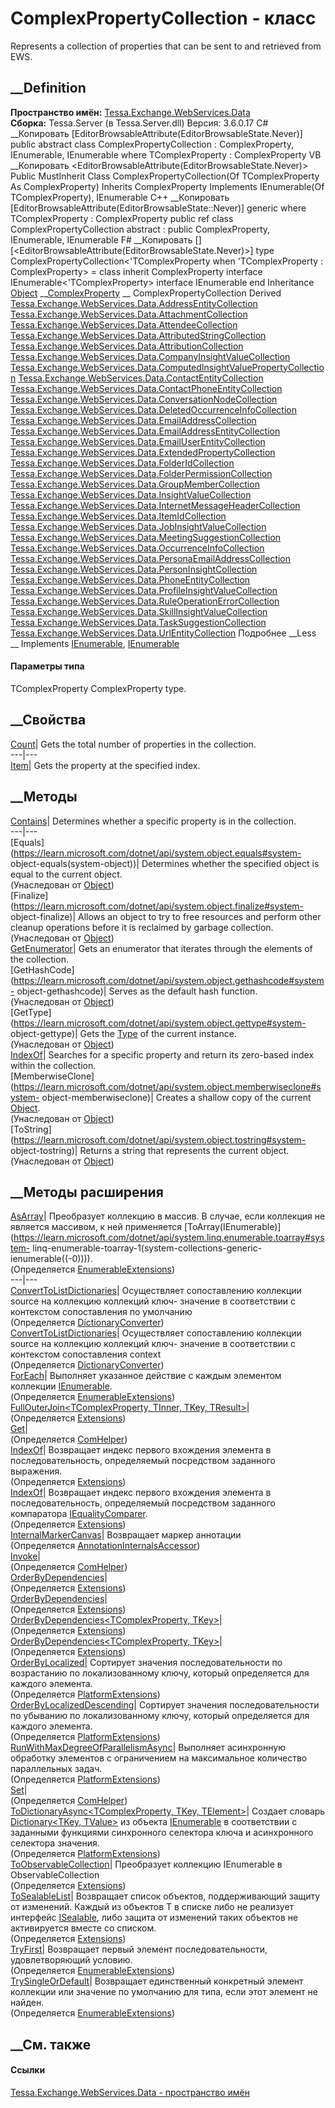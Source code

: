 # ComplexPropertyCollection<TComplexProperty> \- класс
Represents a collection of properties that can be sent to and retrieved from
EWS.
## __Definition
 **Пространство имён:**
[Tessa.Exchange.WebServices.Data](N_Tessa_Exchange_WebServices_Data.htm)  
 **Сборка:** Tessa.Server (в Tessa.Server.dll) Версия: 3.6.0.17
C# __Копировать
    [EditorBrowsableAttribute(EditorBrowsableState.Never)]
    public abstract class ComplexPropertyCollection<TComplexProperty> : ComplexProperty, 
    	IEnumerable<TComplexProperty>, IEnumerable
    where TComplexProperty : ComplexProperty
VB __Копировать
    <EditorBrowsableAttribute(EditorBrowsableState.Never)>
    Public MustInherit Class ComplexPropertyCollection(Of TComplexProperty As ComplexProperty)
    	Inherits ComplexProperty
    	Implements IEnumerable(Of TComplexProperty), IEnumerable
C++ __Копировать
    [EditorBrowsableAttribute(EditorBrowsableState::Never)]
    generic<typename TComplexProperty>
    where TComplexProperty : ComplexProperty
    public ref class ComplexPropertyCollection abstract : public ComplexProperty, 
    	IEnumerable<TComplexProperty>, IEnumerable
F# __Копировать
     [<AbstractClassAttribute>]
    [<EditorBrowsableAttribute(EditorBrowsableState.Never)>]
    type ComplexPropertyCollection<'TComplexProperty when 'TComplexProperty : ComplexProperty> = 
        class
            inherit ComplexProperty
            interface IEnumerable<'TComplexProperty>
            interface IEnumerable
        end
Inheritance
    [Object](https://learn.microsoft.com/dotnet/api/system.object) __[ComplexProperty](T_Tessa_Exchange_WebServices_Data_ComplexProperty.htm) __ ComplexPropertyCollection<TComplexProperty>
Derived
[Tessa.Exchange.WebServices.Data.AddressEntityCollection](T_Tessa_Exchange_WebServices_Data_AddressEntityCollection.htm)
[Tessa.Exchange.WebServices.Data.AttachmentCollection](T_Tessa_Exchange_WebServices_Data_AttachmentCollection.htm)
[Tessa.Exchange.WebServices.Data.AttendeeCollection](T_Tessa_Exchange_WebServices_Data_AttendeeCollection.htm)
[Tessa.Exchange.WebServices.Data.AttributedStringCollection](T_Tessa_Exchange_WebServices_Data_AttributedStringCollection.htm)
[Tessa.Exchange.WebServices.Data.AttributionCollection](T_Tessa_Exchange_WebServices_Data_AttributionCollection.htm)
[Tessa.Exchange.WebServices.Data.CompanyInsightValueCollection](T_Tessa_Exchange_WebServices_Data_CompanyInsightValueCollection.htm)
[Tessa.Exchange.WebServices.Data.ComputedInsightValuePropertyCollection](T_Tessa_Exchange_WebServices_Data_ComputedInsightValuePropertyCollection.htm)
[Tessa.Exchange.WebServices.Data.ContactEntityCollection](T_Tessa_Exchange_WebServices_Data_ContactEntityCollection.htm)
[Tessa.Exchange.WebServices.Data.ContactPhoneEntityCollection](T_Tessa_Exchange_WebServices_Data_ContactPhoneEntityCollection.htm)
[Tessa.Exchange.WebServices.Data.ConversationNodeCollection](T_Tessa_Exchange_WebServices_Data_ConversationNodeCollection.htm)
[Tessa.Exchange.WebServices.Data.DeletedOccurrenceInfoCollection](T_Tessa_Exchange_WebServices_Data_DeletedOccurrenceInfoCollection.htm)
[Tessa.Exchange.WebServices.Data.EmailAddressCollection](T_Tessa_Exchange_WebServices_Data_EmailAddressCollection.htm)
[Tessa.Exchange.WebServices.Data.EmailAddressEntityCollection](T_Tessa_Exchange_WebServices_Data_EmailAddressEntityCollection.htm)
[Tessa.Exchange.WebServices.Data.EmailUserEntityCollection](T_Tessa_Exchange_WebServices_Data_EmailUserEntityCollection.htm)
[Tessa.Exchange.WebServices.Data.ExtendedPropertyCollection](T_Tessa_Exchange_WebServices_Data_ExtendedPropertyCollection.htm)
[Tessa.Exchange.WebServices.Data.FolderIdCollection](T_Tessa_Exchange_WebServices_Data_FolderIdCollection.htm)
[Tessa.Exchange.WebServices.Data.FolderPermissionCollection](T_Tessa_Exchange_WebServices_Data_FolderPermissionCollection.htm)
[Tessa.Exchange.WebServices.Data.GroupMemberCollection](T_Tessa_Exchange_WebServices_Data_GroupMemberCollection.htm)
[Tessa.Exchange.WebServices.Data.InsightValueCollection](T_Tessa_Exchange_WebServices_Data_InsightValueCollection.htm)
[Tessa.Exchange.WebServices.Data.InternetMessageHeaderCollection](T_Tessa_Exchange_WebServices_Data_InternetMessageHeaderCollection.htm)
[Tessa.Exchange.WebServices.Data.ItemIdCollection](T_Tessa_Exchange_WebServices_Data_ItemIdCollection.htm)
[Tessa.Exchange.WebServices.Data.JobInsightValueCollection](T_Tessa_Exchange_WebServices_Data_JobInsightValueCollection.htm)
[Tessa.Exchange.WebServices.Data.MeetingSuggestionCollection](T_Tessa_Exchange_WebServices_Data_MeetingSuggestionCollection.htm)
[Tessa.Exchange.WebServices.Data.OccurrenceInfoCollection](T_Tessa_Exchange_WebServices_Data_OccurrenceInfoCollection.htm)
[Tessa.Exchange.WebServices.Data.PersonaEmailAddressCollection](T_Tessa_Exchange_WebServices_Data_PersonaEmailAddressCollection.htm)
[Tessa.Exchange.WebServices.Data.PersonInsightCollection](T_Tessa_Exchange_WebServices_Data_PersonInsightCollection.htm)
[Tessa.Exchange.WebServices.Data.PhoneEntityCollection](T_Tessa_Exchange_WebServices_Data_PhoneEntityCollection.htm)
[Tessa.Exchange.WebServices.Data.ProfileInsightValueCollection](T_Tessa_Exchange_WebServices_Data_ProfileInsightValueCollection.htm)
[Tessa.Exchange.WebServices.Data.RuleOperationErrorCollection](T_Tessa_Exchange_WebServices_Data_RuleOperationErrorCollection.htm)
[Tessa.Exchange.WebServices.Data.SkillInsightValueCollection](T_Tessa_Exchange_WebServices_Data_SkillInsightValueCollection.htm)
[Tessa.Exchange.WebServices.Data.TaskSuggestionCollection](T_Tessa_Exchange_WebServices_Data_TaskSuggestionCollection.htm)
[Tessa.Exchange.WebServices.Data.UrlEntityCollection](T_Tessa_Exchange_WebServices_Data_UrlEntityCollection.htm)
Подробнее __Less __
Implements
    [IEnumerable](https://learn.microsoft.com/dotnet/api/system.collections.generic.ienumerable-1)<TComplexProperty>, [IEnumerable](https://learn.microsoft.com/dotnet/api/system.collections.ienumerable)
#### Параметры типа
TComplexProperty
    ComplexProperty type.
##  __Свойства
[Count](P_Tessa_Exchange_WebServices_Data_ComplexPropertyCollection_1_Count.htm)|
Gets the total number of properties in the collection.  
---|---  
[Item](P_Tessa_Exchange_WebServices_Data_ComplexPropertyCollection_1_Item.htm)|
Gets the property at the specified index.  
## __Методы
[Contains](M_Tessa_Exchange_WebServices_Data_ComplexPropertyCollection_1_Contains.htm)|
Determines whether a specific property is in the collection.  
---|---  
[Equals](https://learn.microsoft.com/dotnet/api/system.object.equals#system-
object-equals\(system-object\))| Determines whether the specified object is
equal to the current object.  
(Унаследован от
[Object](https://learn.microsoft.com/dotnet/api/system.object))  
[Finalize](https://learn.microsoft.com/dotnet/api/system.object.finalize#system-
object-finalize)| Allows an object to try to free resources and perform other
cleanup operations before it is reclaimed by garbage collection.  
(Унаследован от
[Object](https://learn.microsoft.com/dotnet/api/system.object))  
[GetEnumerator](M_Tessa_Exchange_WebServices_Data_ComplexPropertyCollection_1_GetEnumerator.htm)|
Gets an enumerator that iterates through the elements of the collection.  
[GetHashCode](https://learn.microsoft.com/dotnet/api/system.object.gethashcode#system-
object-gethashcode)| Serves as the default hash function.  
(Унаследован от
[Object](https://learn.microsoft.com/dotnet/api/system.object))  
[GetType](https://learn.microsoft.com/dotnet/api/system.object.gettype#system-
object-gettype)| Gets the
[Type](https://learn.microsoft.com/dotnet/api/system.type) of the current
instance.  
(Унаследован от
[Object](https://learn.microsoft.com/dotnet/api/system.object))  
[IndexOf](M_Tessa_Exchange_WebServices_Data_ComplexPropertyCollection_1_IndexOf.htm)|
Searches for a specific property and return its zero-based index within the
collection.  
[MemberwiseClone](https://learn.microsoft.com/dotnet/api/system.object.memberwiseclone#system-
object-memberwiseclone)| Creates a shallow copy of the current
[Object](https://learn.microsoft.com/dotnet/api/system.object).  
(Унаследован от
[Object](https://learn.microsoft.com/dotnet/api/system.object))  
[ToString](https://learn.microsoft.com/dotnet/api/system.object.tostring#system-
object-tostring)| Returns a string that represents the current object.  
(Унаследован от
[Object](https://learn.microsoft.com/dotnet/api/system.object))  
##  __Методы расширения
[AsArray<TComplexProperty>](M_Tessa_Platform_Collections_EnumerableExtensions_AsArray__1.htm)|
Преобразует коллекцию в массив. В случае, если коллекция не является массивом,
к ней применяется
[ToArray<TSource>(IEnumerable<TSource>)](https://learn.microsoft.com/dotnet/api/system.linq.enumerable.toarray#system-
linq-enumerable-toarray-1\(system-collections-generic-
ienumerable\(\(-0\)\)\)).  
(Определяется
[EnumerableExtensions](T_Tessa_Platform_Collections_EnumerableExtensions.htm))  
---|---  
[ConvertToListDictionaries<TComplexProperty>](M_Tessa_Views_Mapping_DictionaryConverter_ConvertToListDictionaries__1.htm)|
Осуществляет сопоставлению коллекции source на коллекцию коллекций ключ-
значение в соответствии с контекстом сопоставления по умолчанию  
(Определяется
[DictionaryConverter](T_Tessa_Views_Mapping_DictionaryConverter.htm))  
[ConvertToListDictionaries<TComplexProperty>](M_Tessa_Views_Mapping_DictionaryConverter_ConvertToListDictionaries__1_1.htm)|
Осуществляет сопоставлению коллекции source на коллекцию коллекций ключ-
значение в соответствии с контекстом сопоставления context  
(Определяется
[DictionaryConverter](T_Tessa_Views_Mapping_DictionaryConverter.htm))  
[ForEach<TComplexProperty>](M_Tessa_Platform_Collections_EnumerableExtensions_ForEach__1.htm)|
Выполняет указанное действие с каждым элементом коллекции
[IEnumerable<T>](https://learn.microsoft.com/dotnet/api/system.collections.generic.ienumerable-1).  
(Определяется
[EnumerableExtensions](T_Tessa_Platform_Collections_EnumerableExtensions.htm))  
[FullOuterJoin<TComplexProperty, TInner, TKey,
TResult>](M_Tessa_Platform_Collections_Extensions_FullOuterJoin__4.htm)|  
(Определяется [Extensions](T_Tessa_Platform_Collections_Extensions.htm))  
[Get](M_Tessa_Extensions_Default_Client_EDS_ComHelper_Get.htm)|  
(Определяется
[ComHelper](T_Tessa_Extensions_Default_Client_EDS_ComHelper.htm))  
[IndexOf<TComplexProperty>](M_Tessa_Platform_Collections_Extensions_IndexOf__1.htm)|
Возвращает индекс первого вхождения элемента в последовательность,
определяемый посредством заданного выражения.  
(Определяется [Extensions](T_Tessa_Platform_Collections_Extensions.htm))  
[IndexOf<TComplexProperty>](M_Tessa_Platform_Collections_Extensions_IndexOf__1_1.htm)|
Возвращает индекс первого вхождения элемента в последовательность,
определяемый посредством заданного компаратора
[IEqualityComparer<T>](https://learn.microsoft.com/dotnet/api/system.collections.generic.iequalitycomparer-1).  
(Определяется [Extensions](T_Tessa_Platform_Collections_Extensions.htm))  
[InternalMarkerCanvas](M_Tessa_UI_Views_Charting_Annotations_AnnotationInternalsAccessor_InternalMarkerCanvas.htm)|
Возвращает маркер аннотации  
(Определяется
[AnnotationInternalsAccessor](T_Tessa_UI_Views_Charting_Annotations_AnnotationInternalsAccessor.htm))  
[Invoke](M_Tessa_Extensions_Default_Client_EDS_ComHelper_Invoke.htm)|  
(Определяется
[ComHelper](T_Tessa_Extensions_Default_Client_EDS_ComHelper.htm))  
[OrderByDependencies<TComplexProperty>](M_Tessa_Platform_Collections_Extensions_OrderByDependencies__1.htm)|  
(Определяется [Extensions](T_Tessa_Platform_Collections_Extensions.htm))  
[OrderByDependencies<TComplexProperty>](M_Tessa_Platform_Collections_Extensions_OrderByDependencies__1_1.htm)|  
(Определяется [Extensions](T_Tessa_Platform_Collections_Extensions.htm))  
[OrderByDependencies<TComplexProperty,
TKey>](M_Tessa_Platform_Collections_Extensions_OrderByDependencies__2.htm)|  
(Определяется [Extensions](T_Tessa_Platform_Collections_Extensions.htm))  
[OrderByDependencies<TComplexProperty,
TKey>](M_Tessa_Platform_Collections_Extensions_OrderByDependencies__2_1.htm)|  
(Определяется [Extensions](T_Tessa_Platform_Collections_Extensions.htm))  
[OrderByLocalized<TComplexProperty>](M_Tessa_Platform_PlatformExtensions_OrderByLocalized__1.htm)|
Сортирует значения последовательности по возрастанию по локализованному ключу,
который определяется для каждого элемента.  
(Определяется [PlatformExtensions](T_Tessa_Platform_PlatformExtensions.htm))  
[OrderByLocalizedDescending<TComplexProperty>](M_Tessa_Platform_PlatformExtensions_OrderByLocalizedDescending__1.htm)|
Сортирует значения последовательности по убыванию по локализованному ключу,
который определяется для каждого элемента.  
(Определяется [PlatformExtensions](T_Tessa_Platform_PlatformExtensions.htm))  
[RunWithMaxDegreeOfParallelismAsync<TComplexProperty>](M_Tessa_Platform_PlatformExtensions_RunWithMaxDegreeOfParallelismAsync__1.htm)|
Выполняет асинхронную обработку элементов с ограничением на максимальное
количество параллельных задач.  
(Определяется [PlatformExtensions](T_Tessa_Platform_PlatformExtensions.htm))  
[Set](M_Tessa_Extensions_Default_Client_EDS_ComHelper_Set.htm)|  
(Определяется
[ComHelper](T_Tessa_Extensions_Default_Client_EDS_ComHelper.htm))  
[ToDictionaryAsync<TComplexProperty, TKey,
TElement>](M_Tessa_Platform_PlatformExtensions_ToDictionaryAsync__3.htm)|
Создает словарь [Dictionary<TKey,
TValue>](https://learn.microsoft.com/dotnet/api/system.collections.generic.dictionary-2)
из объекта
[IEnumerable<T>](https://learn.microsoft.com/dotnet/api/system.collections.generic.ienumerable-1)
в соответствии с заданными функциями синхронного селектора ключа и
асинхронного селектора значения.  
(Определяется [PlatformExtensions](T_Tessa_Platform_PlatformExtensions.htm))  
[ToObservableCollection<TComplexProperty>](M_Tessa_Platform_Collections_Extensions_ToObservableCollection__1.htm)|
Преобразует коллекцию IEnumerable в ObservableCollection  
(Определяется [Extensions](T_Tessa_Platform_Collections_Extensions.htm))  
[ToSealableList<TComplexProperty>](M_Tessa_Platform_Collections_Extensions_ToSealableList__1.htm)|
Возвращает список объектов, поддерживающий защиту от изменений. Каждый из
объектов T в списке либо не реализует интерфейс
[ISealable](T_Tessa_Platform_ISealable.htm), либо защита от изменений таких
объектов не активируется вместе со списком.  
(Определяется [Extensions](T_Tessa_Platform_Collections_Extensions.htm))  
[TryFirst<TComplexProperty>](M_Tessa_Platform_Collections_EnumerableExtensions_TryFirst__1.htm)|
Возвращает первый элемент последовательности, удовлетворяющий условию.  
(Определяется
[EnumerableExtensions](T_Tessa_Platform_Collections_EnumerableExtensions.htm))  
[TrySingleOrDefault<TComplexProperty>](M_Tessa_Platform_Collections_EnumerableExtensions_TrySingleOrDefault__1.htm)|
Возвращает единственный конкретный элемент коллекции или значение по умолчанию
для типа, если этот элемент не найден.  
(Определяется
[EnumerableExtensions](T_Tessa_Platform_Collections_EnumerableExtensions.htm))  
##  __См. также
#### Ссылки
[Tessa.Exchange.WebServices.Data - пространство
имён](N_Tessa_Exchange_WebServices_Data.htm)
